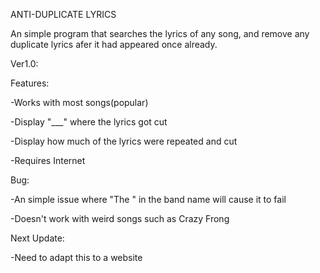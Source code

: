 ANTI-DUPLICATE LYRICS

An simple program that searches the lyrics of any song, and remove any duplicate lyrics afer it had
appeared once already. 

Ver1.0:

Features:

-Works with most songs(popular)

-Display "___" where the lyrics got cut

-Display how much of the lyrics were repeated and cut

-Requires Internet

Bug:

-An simple issue where "The " in the band name will cause it to fail

-Doesn't work with weird songs such as Crazy Frong

Next Update:

-Need to adapt this to a website
